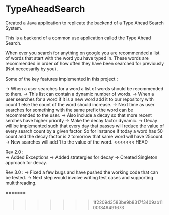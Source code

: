 # TypeAheadSearch
Created a Java application to replicate the backend of a Type Ahead Search System.


This is a backend of a common use application called the Type Ahead Search. 

When ever you search for anything on google you are recommended a list of words that start with the word you have typed in. These words are recommended in order of how often they have been searched for previously (Not neccesarily by you).

Some of the key features implemented in this project :

-> When a user searches for a word a list of words should be recommended to them.
-> This list can contain a dynamic number of words.
-> When a user searches for a word if it is a new word add it to our repository with count 1 else the count of the word should increase.
-> Next time as user searches for something with the same prefix the word can be recommended to the user.
-> Also include a decay so that more recent serches have higher priority
-> Make the decay factor dynamic.
-> Decay will be implemented such that every day that passes will reduce the value of every search count by a given factor. So for instance if today a word has 50 count and the decay factor is 2 tomorrow that same word will have 25count.
-> New searches will add 1 to the value of the word.
<<<<<<< HEAD


Rev 2.0 :  
  -> Added Exceptions 
  -> Added stratergies for decay
  -> Created Singleton approach for decay.
  
Rev 3.0 :
  -> Fixed a few bugs and have pushed the working code that can be tested.
  -> Next step would involve writing test cases and supporting multithreading.

  
=======
>>>>>>> 1f2209d3583be9b8317f3409ab1100f349491673
